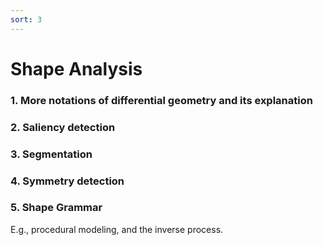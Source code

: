 ```yaml
---
sort: 3
---
```


# Shape Analysis

### 1. More notations of differential geometry and its explanation

### 2. Saliency detection

### 3. Segmentation

### 4. Symmetry detection

### 5. Shape Grammar

E.g., procedural modeling, and the inverse process.
